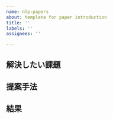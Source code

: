 ```yaml
---
name: nlp-papers
about: template for paper introduction
title: ''
labels: ''
assignees: ''

---
```


## 解決したい課題

## 提案手法

## 結果
